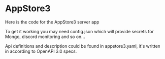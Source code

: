 # AppStore3

Here is the code for the AppStore3 server app

To get it working you may need config.json which will provide secrets for Mongo, discord monitoring and so on...

Api definitions and description could be found in appstore3.yaml, it's written in according to OpenAPI 3.0 specs.
